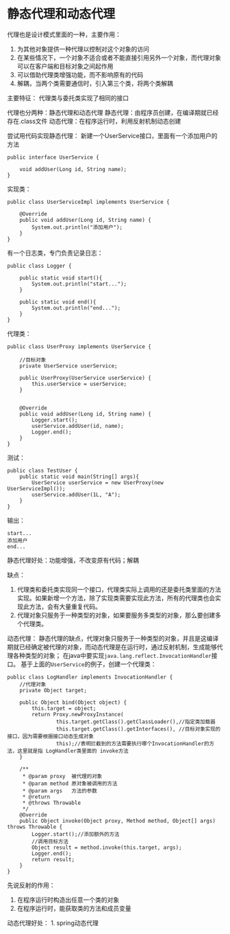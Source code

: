 # 静态代理和动态代理
代理也是设计模式里面的一种，主要作用：
1. 为其他对象提供一种代理以控制对这个对象的访问
2. 在某些情况下，一个对象不适合或者不能直接引用另外一个对象，而代理对象可以在客户端和目标对象之间起作用
3. 可以借助代理类增强功能，而不影响原有的代码
4. 解耦，当两个类需要通信时，引入第三个类，将两个类解耦

主要特征： 代理类与委托类实现了相同的接口

代理也分两种：静态代理和动态代理
静态代理：由程序员创建，在编译期就已经存在.class文件
动态代理：在程序运行时，利用反射机制动态创建

尝试用代码实现静态代理：
新建一个UserService接口，里面有一个添加用户的方法
```
public interface UserService {

    void addUser(Long id, String name);
}
```
实现类：
```
public class UserServiceImpl implements UserService {

    @Override
    public void addUser(Long id, String name) {
        System.out.println("添加用户");
    }
}
```
有一个日志类，专门负责记录日志：
```
public class Logger {

    public static void start(){
        System.out.println("start...");
    }

    public static void end(){
        System.out.println("end...");
    }
}
```
代理类：
```
public class UserProxy implements UserService {

    //目标对象
    private UserService userService;

    public UserProxy(UserService userService) {
        this.userService = userService;
    }


    @Override
    public void addUser(Long id, String name) {
        Logger.start();
        userService.addUser(id, name);
        Logger.end();
    }
}
```
测试：
```
public class TestUser {
    public static void main(String[] args){
        UserService userService = new UserProxy(new UserServiceImpl());
        userService.addUser(1L, "A");
    }
}
```
输出：
```
start...
添加用户
end...
```

静态代理好处：功能增强，不改变原有代码；解耦

缺点：
1. 代理类和委托类实现同一个接口，代理类实际上调用的还是委托类里面的方法实现。如果新增一个方法，除了实现类需要实现此方法，所有的代理类也会实现此方法，会有大量重复代码。
2. 代理对象只服务于一种类型的对象，如果要服务多类型的对象，那么要创建多个代理类。

动态代理：
静态代理的缺点，代理对象只服务于一种类型的对象，并且是这编译期就已经确定被代理的对象，而动态代理是在运行时，通过反射机制，生成能够代理各种类型的对象；
在java中要实现`java.lang.reflect.InvocationHandler`接口。
基于上面的`UserService`的例子，创建一个代理类：
```
public class LogHandler implements InvocationHandler {
    //代理对象
    private Object target;

    public Object bind(Object object) {
        this.target = object;
        return Proxy.newProxyInstance(
                this.target.getClass().getClassLoader(),//指定类加载器
                this.target.getClass().getInterfaces(), //目标对象实现的接口，因为需要根据接口动态生成对象
                this);//表明拦截到的方法需要执行哪个InvocationHandler的方法，这里就是指 LogHandler类里面的 invoke方法
    }

    /**
     * @param proxy  被代理的对象
     * @param method 原对象被调用的方法
     * @param args   方法的参数
     * @return
     * @throws Throwable
     */
    @Override
    public Object invoke(Object proxy, Method method, Object[] args) throws Throwable {
        Logger.start();//添加额外的方法
        //调用目标方法
        Object result = method.invoke(this.target, args);
        Logger.end();
        return result;
    }
}

```
先说反射的作用：
1. 在程序运行时构造出任意一个类的对象
2. 在程序运行时，能获取类的方法和成员变量

动态代理好处：
1.
spring动态代理